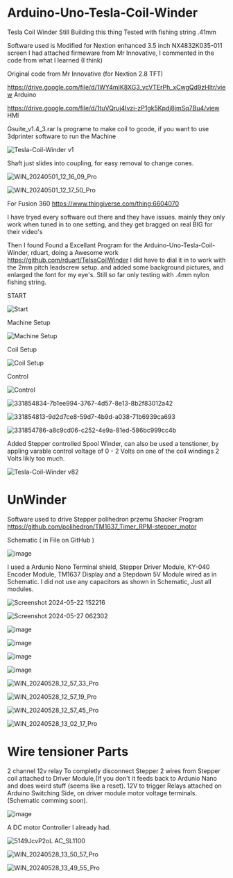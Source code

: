 # Arduino-Uno-Tesla-Coil-Winder
Tesla Coil Winder
Still Building this thing
Tested with fishing string .41mm

Software used is  Modified for Nextion enhanced 3.5 inch NX4832K035-011 screen I had
attached firmeware from Mr Innovative, I commented in the code from what I learned (I think)


Original code from Mr Innovative (for Nextion 2.8 TFT)

https://drive.google.com/file/d/1WY4mIK8XG3_ycVTErPh_xCwgQd9zHItr/view   Arduino

https://drive.google.com/file/d/1tuVQruj4Ivzi-zP1gk5Kpdj8jmSq7Bu4/view   HMI

Gsuite_v1.4_3.rar  Is programe to make coil to gcode, if you want to use 3dprinter software to run the Machine


![Tesla-Coil-Winder v1](https://github.com/carl1961/Arduino-Nano-Tesla-Coil-Winder/assets/3056821/7952a30b-9bc7-4718-9f06-ba07dac80ae2)

Shaft just slides into coupling, for easy removal to change cones.

![WIN_20240501_12_16_09_Pro](https://github.com/carl1961/Arduino-Nano-Tesla-Coil-Winder/assets/3056821/8800b027-e95f-400f-a28a-eb251b1f56a7)


![WIN_20240501_12_17_50_Pro](https://github.com/carl1961/Arduino-Nano-Tesla-Coil-Winder/assets/3056821/345c564f-b55a-48c3-8330-f9bcad520949)

For Fusion 360 
https://www.thingiverse.com/thing:6604070

I have tryed every software out there and they have issues. mainly they only work when tuned in to one setting, and they get bragged on real BIG for their video's

Then I found Found a Excellant Program for the  Arduino-Uno-Tesla-Coil-Winder, rduart, doing a Awesome work      https://github.com/rduart/TelsaCoilWinder
I did have to dial it in to work with the 2mm pitch leadscrew setup. and added some background pictures, and enlarged the font for my eye's.
Still so far only testing with .4mm nylon fishing string.

START


![Start](https://github.com/carl1961/Arduino-Uno-Tesla-Coil-Winder/assets/3056821/8107b871-5e3e-4198-af6a-a6146f2c71fd)

Machine Setup

![Machine Setup](https://github.com/carl1961/Arduino-Uno-Tesla-Coil-Winder/assets/3056821/8c159a38-25c6-4977-8cde-5c0ac30ff911)

Coil Setup

![Coil Setup](https://github.com/carl1961/Arduino-Uno-Tesla-Coil-Winder/assets/3056821/f5d5ab21-07d2-425c-92db-1cc7258c7cca)

Control

![Control](https://github.com/carl1961/Arduino-Uno-Tesla-Coil-Winder/assets/3056821/7b48db6d-91cd-4f84-bd72-b65752a4dd34)


![331854834-7b1ee994-3767-4d57-8e13-8b2f83012a42](https://github.com/carl1961/Arduino-Uno-Tesla-Coil-Winder/assets/3056821/0cdb0ec3-4359-4cac-94d1-3e2dca023736)

![331854813-9d2d7ce8-59d7-4b9d-a038-71b6939ca693](https://github.com/carl1961/Arduino-Uno-Tesla-Coil-Winder/assets/3056821/a4eec5c2-acf5-4f93-937c-e8667117181e)

![331854786-a8c9cd06-c252-4e9a-81ed-586bc999cc4b](https://github.com/carl1961/Arduino-Uno-Tesla-Coil-Winder/assets/3056821/c95f3893-0a6c-421b-ae97-a4a0ce4a612f)

Added Stepper controlled Spool Winder, can also be used a tenstioner, by appling varable control voltage of 0 - 2 Volts on one of the coil windings 2 Volts likly too much.

![Tesla-Coil-Winder v82](https://github.com/carl1961/Arduino-Uno-Tesla-Coil-Winder/assets/3056821/be5c8732-8e61-49ce-ab19-09241d2631bc)



# UnWinder

Software used to drive Stepper  polihedron przemu Shacker Program
https://github.com/polihedron/TM1637_Timer_RPM-stepper_motor

Schematic ( in   File on GitHub )

![image](https://github.com/carl1961/Arduino-Uno-Tesla-Coil-Winder/assets/3056821/b4ae8239-c6f6-4209-8ba8-ed9964261e0b)   




I used a Ardunio Nono Terminal shield, Stepper Driver Module, KY-040 Encoder Module, TM1637 Display  and a Stepdown 5V Module wired as in Schematic.
I did not use any capacitors as shown in Schematic, Just all modules.

![Screenshot 2024-05-22 152216](https://github.com/carl1961/Arduino-Uno-Tesla-Coil-Winder/assets/3056821/90fcdc0b-48b8-47a4-b5c4-055a612d1180) 

![Screenshot 2024-05-27 062302](https://github.com/carl1961/Arduino-Uno-Tesla-Coil-Winder/assets/3056821/60b07cd1-3177-441c-ab5c-0b2e625b008b)

![image](https://github.com/carl1961/Arduino-Uno-Tesla-Coil-Winder/assets/3056821/d31ee118-24e4-4c4b-be27-ac5a8ee6f0a7) 

![image](https://github.com/carl1961/Arduino-Uno-Tesla-Coil-Winder/assets/3056821/0083b597-abfe-46e4-b754-2c03d6a55c75)

![image](https://github.com/carl1961/Arduino-Uno-Tesla-Coil-Winder/assets/3056821/70576122-0e5a-41c0-8583-ad2850285f1b) 

![image](https://github.com/carl1961/Arduino-Uno-Tesla-Coil-Winder/assets/3056821/ca4c8117-bc4f-4e52-81d2-822669c833e8)




![WIN_20240528_12_57_33_Pro](https://github.com/carl1961/Arduino-Uno-Tesla-Coil-Winder/assets/3056821/77e91386-08f3-4136-b56a-a97a74eafa37)


![WIN_20240528_12_57_19_Pro](https://github.com/carl1961/Arduino-Uno-Tesla-Coil-Winder/assets/3056821/449cb2e7-67de-4ec1-a94c-9815c50f52a7)

![WIN_20240528_12_57_45_Pro](https://github.com/carl1961/Arduino-Uno-Tesla-Coil-Winder/assets/3056821/2386d210-55d8-4fb2-a7d0-33c5a70617b6)

![WIN_20240528_13_02_17_Pro](https://github.com/carl1961/Arduino-Uno-Tesla-Coil-Winder/assets/3056821/18d9d03c-125e-45b5-a782-1aac466026c9)


# Wire tensioner Parts

2 channel 12v relay To completly disconnect Stepper 2 wires from Stepper coil attached to Driver Module,(If you don't it feeds back to Ardunio Nano and does weird stuff (seems like a reset).
12V to trigger Relays attached on Arduino Switching Side, on driver module motor voltage terminals. (Schematic comming soon).

![image](https://github.com/carl1961/Arduino-Uno-Tesla-Coil-Winder/assets/3056821/2e6bf50b-72d3-4b36-84d2-f5284c3f9de9)

A DC motor Controller I already had.

![5149JcvP2oL _AC_SL1100_](https://github.com/carl1961/Arduino-Uno-Tesla-Coil-Winder/assets/3056821/b694d6c5-ab77-40e2-9838-9ea87d2e087f)


![WIN_20240528_13_50_57_Pro](https://github.com/carl1961/Arduino-Uno-Tesla-Coil-Winder/assets/3056821/96112b23-b7a0-4a2e-8323-bcb60300dc04)


![WIN_20240528_13_49_55_Pro](https://github.com/carl1961/Arduino-Uno-Tesla-Coil-Winder/assets/3056821/4adf3578-d98b-4245-8fcc-53f36682bf29)





